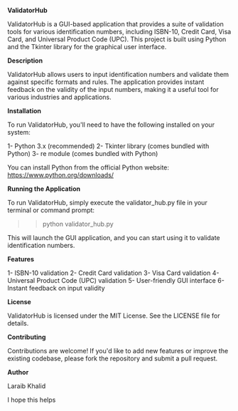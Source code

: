 **ValidatorHub**

ValidatorHub is a GUI-based application that provides a suite of validation tools for various identification numbers, including ISBN-10, Credit Card, Visa Card, and Universal Product Code (UPC). This project is built using Python and the Tkinter library for the graphical user interface.

**Description**

ValidatorHub allows users to input identification numbers and validate them against specific formats and rules. The application provides instant feedback on the validity of the input numbers, making it a useful tool for various industries and applications.

**Installation**

To run ValidatorHub, you'll need to have the following installed on your system:

1- Python 3.x (recommended)
2- Tkinter library (comes bundled with Python)
3- re module (comes bundled with Python)

You can install Python from the official Python website: https://www.python.org/downloads/

**Running the Application**

To run ValidatorHub, simply execute the validator_hub.py file in your terminal or command prompt:
>> python validator_hub.py

This will launch the GUI application, and you can start using it to validate identification numbers.

**Features**

1- ISBN-10 validation
2- Credit Card validation
3- Visa Card validation
4- Universal Product Code (UPC) validation
5- User-friendly GUI interface
6- Instant feedback on input validity

**License**

ValidatorHub is licensed under the MIT License. See the LICENSE file for details.

**Contributing**

Contributions are welcome! If you'd like to add new features or improve the existing codebase, please fork the repository and submit a pull request.

**Author**

Laraib Khalid

I hope this helps

